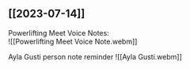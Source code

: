 ## [[2023-07-14]]

Powerlifting Meet Voice Notes:	
![[Powerlifting Meet Voice Note.webm]]

Ayla Gusti person note reminder
![[Ayla Gusti.webm]]
